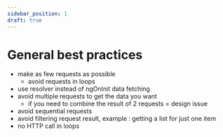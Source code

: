 ```yaml
---
sidebar_position: 1
draft: true
---
```

# General best practices

- make as few requests as possible
    - avoid requests in loops
- use resolver instead of ngOnInit data fetching
- avoid multiple requests to get the data you want
    - if you need to combine the result of 2 requests = design issue
- avoid sequential requests
- avoid filtering request result, example : getting a list for just one item
- no HTTP call in loops